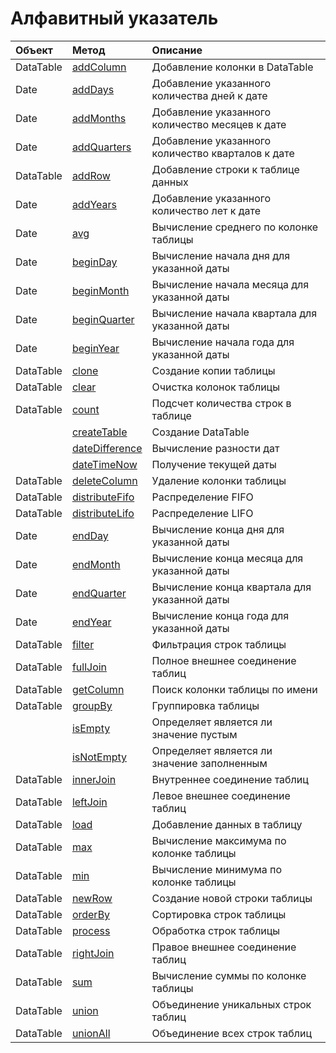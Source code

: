 # Алфавитный указатель

| Объект    | Метод                                                      | Описание                                          |
| :-------- | :--------------------------------------------------------- | :------------------------------------------------ |
| DataTable | [addColumn](dataTable.md#addColumn)                        | Добавление колонки в DataTable                    |
| Date      | [addDays](dateFunctions.md#adddays)                        | Добавление указанного количества дней к дате      |
| Date      | [addMonths](dateFunctions.md#addmonths)                    | Добавление указанного количество месяцев к дате   |
| Date      | [addQuarters](dateFunctions.md#addquarters)                | Добавление указанного количество кварталов к дате |
| DataTable | [addRow](dataTable.md#addrow)                              | Добавление строки к таблице данных                |
| Date      | [addYears](dateFunctions.md#addyears)                      | Добавление указанного количество лет к дате       |
| Date      | [avg](dataTable.md#avg)                                    | Вычисление среднего по колонке таблицы            |
| Date      | [beginDay](dateFunctions.md#beginday)                      | Вычисление начала дня для указанной даты          |
| Date      | [beginMonth](dateFunctions.md#beginmonth)                  | Вычисление начала месяца для указанной даты       |
| Date      | [beginQuarter](dateFunctions.md#beginquarter)              | Вычисление начала квартала для указанной даты     |
| Date      | [beginYear](dateFunctions.md#beginyear)                    | Вычисление начала года для указанной даты         |
| DataTable | [clone](dataTable.md#clone)                                | Создание копии таблицы                            |
| DataTable | [clear](dataTable.md#clear)                                | Очистка колонок таблицы                           |
| DataTable | [count](dataTable.md#count)                                | Подсчет количества строк в таблице                |
|           | [createTable](dataTable.md#createtable)                    | Cоздание DataTable                                |
|           | [dateDifference](dateFunctions.md#datedifference)          | Вычисление разности дат                           |
|           | [dateTimeNow](dateFunctions.md#datetimenow)                | Получение текущей даты                            |
| DataTable | [deleteColumn](dataTable.md#deletecolumn)                  | Удаление колонки таблицы                          |
| DataTable | [distributeFifo](dataTableDistribution.md#distribute-fifo) | Распределение FIFO                                |
| DataTable | [distributeLifo](dataTableDistribution.md#distribute-lifo) | Распределение LIFO                                |
| Date      | [endDay](dateFunctions.md#endday)                          | Вычисление конца дня для указанной даты           |
| Date      | [endMonth](dateFunctions.md#endmonth)                      | Вычисление конца месяца для указанной даты        |
| Date      | [endQuarter](dateFunctions.md#endquarter)                  | Вычисление конца квартала для указанной даты      |
| Date      | [endYear](dateFunctions.md#endyear)                        | Вычисление конца года для указанной даты          |
| DataTable | [filter](dataTable.md#filter)                              | Фильтрация строк таблицы                          |
| DataTable | [fullJoin](dataTableJoins.md#full-join)                    | Полное внешнее соединение таблиц                  |
| DataTable | [getColumn](dataTable.md#getcolumn)                        | Поиск колонки таблицы по имени                    |
| DataTable | [groupBy](dataTable.md#groupby)                            | Группировка таблицы                               |
|           | [isEmpty](otherFunctions.md#isempty)                       | Определяет является ли значение пустым            |
|           | [isNotEmpty](otherFunctions.md#isnotempty)                 | Определяет является ли значение заполненным       |
| DataTable | [innerJoin](dataTableJoins.md#inner-join)                  | Внутреннее соединение таблиц                      |
| DataTable | [leftJoin](dataTableJoins.md#left-join)                    | Левое внешнее соединение таблиц                   |
| DataTable | [load](dataTable.md#load)                                  | Добавление данных в таблицу                       |
| DataTable | [max](dataTable#max)                                       | Вычисление максимума по колонке таблицы           |
| DataTable | [min](dataTable#min)                                       | Вычисление минимума по колонке таблицы            |
| DataTable | [newRow](dataTable.md#newrow)                              | Создание новой строки таблицы                     |
| DataTable | [orderBy](dataTable.md#orderby)                            | Сортировка строк таблицы                          |
| DataTable | [process](dataTable.md#process)                            | Обработка строк таблицы                           |
| DataTable | [rightJoin](dataTableJoins.md#right-join)                  | Правое внешнее соединение таблиц                  |
| DataTable | [sum](dataTable.md#sum)                                    | Вычисление суммы по колонке таблицы               |
| DataTable | [union](dataTable.md#union)                                | Объединение уникальных строк таблиц               |
| DataTable | [unionAll](dataTable.md#unionall)                          | Объединение всех строк таблиц                     |

